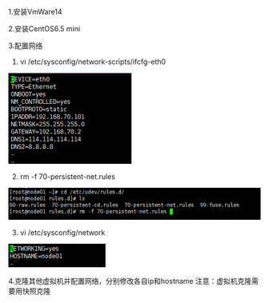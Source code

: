 1.安装VmWare14

2.安装CentOS6.5 mini

3.配置网络


1)   vi /etc/sysconfig/network-scripts/ifcfg-eth0    

![image](https://github.com/wrt199399/My-BigData-Learning-Trip/blob/master/images/2/网络配置1.png)

2)  rm -f 70-persistent-net.rules 

![image](https://github.com/wrt199399/My-BigData-Learning-Trip/blob/master/images/2/网络配置2.png)

3)  vi /etc/sysconfig/network

![image](https://github.com/wrt199399/My-BigData-Learning-Trip/blob/master/images/2/网络配置3.png)

4.克隆其他虚拟机并配置网络，分别修改各自ip和hostname
注意：虚拟机克隆需要用快照克隆

